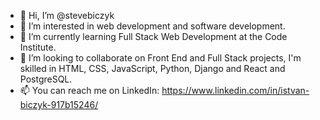 - 👋 Hi, I’m @stevebiczyk
- 👀 I’m interested in web development and software development.
- 🌱 I’m currently learning Full Stack Web Development at the Code Institute.
- 💞️ I’m looking to collaborate on Front End and Full Stack projects, I'm skilled in HTML, CSS, JavaScript, Python, Django and React and PostgreSQL.
- 📫 You can reach me on LinkedIn: https://www.linkedin.com/in/istvan-biczyk-917b15246/

<!---
stevebiczyk/stevebiczyk is a ✨ special ✨ repository because its `README.md` (this file) appears on your GitHub profile.
You can click the Preview link to take a look at your changes.
--->
